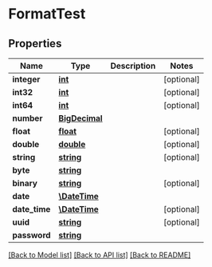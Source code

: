 # FormatTest

## Properties
Name | Type | Description | Notes
------------ | ------------- | ------------- | -------------
**integer** | [**int**](.md) |  | [optional] 
**int32** | [**int**](.md) |  | [optional] 
**int64** | [**int**](.md) |  | [optional] 
**number** | [**BigDecimal**](BigDecimal.md) |  | 
**float** | [**float**](.md) |  | [optional] 
**double** | [**double**](.md) |  | [optional] 
**string** | [**string**](.md) |  | [optional] 
**byte** | [**string**](.md) |  | 
**binary** | [**string**](.md) |  | [optional] 
**date** | [**\DateTime**](\DateTime.md) |  | 
**date_time** | [**\DateTime**](\DateTime.md) |  | [optional] 
**uuid** | [**string**](.md) |  | [optional] 
**password** | [**string**](.md) |  | 

[[Back to Model list]](../README.md#documentation-for-models) [[Back to API list]](../README.md#documentation-for-api-endpoints) [[Back to README]](../README.md)

